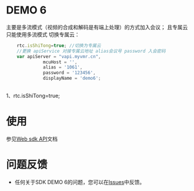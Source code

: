 # DEMO 6
主要是多流模式（视频的合成和解码是有端上处理）的方式加入会议；
且专属云只能使用多流模式
切换专属云：
```javascript 1.8
    rtc.isShiTong=true; //切换为专属云
    //更换 apiService 对接专属云地址 alias会议号 password 入会密码
    var apiServer = "vapi.myvmr.cn",
              mcuHost = '',
              alias = '1061',
              password = '123456',
              displayName = 'demo6';
    
```
1、rtc.isShiTong=true;
# 使用
 参见[Web sdk API](https://dev.myvmr.cn/doc/03_webrtc_video_sdk?t=cn&f=3_API_DOCUMENT)文档
 
# 问题反馈
* 任何关于SDK DEMO 6的问题，您可以在[Issues](https://github.com/VideoCloudTeam/WEB-SDK/issues/new)中反馈。




